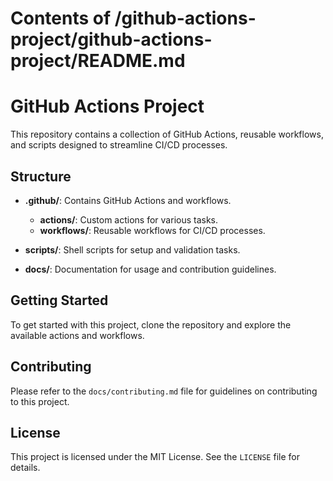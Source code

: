 # Contents of /github-actions-project/github-actions-project/README.md

# GitHub Actions Project

This repository contains a collection of GitHub Actions, reusable workflows, and scripts designed to streamline CI/CD processes.

## Structure

- **.github/**: Contains GitHub Actions and workflows.
  - **actions/**: Custom actions for various tasks.
  - **workflows/**: Reusable workflows for CI/CD processes.
  
- **scripts/**: Shell scripts for setup and validation tasks.

- **docs/**: Documentation for usage and contribution guidelines.

## Getting Started

To get started with this project, clone the repository and explore the available actions and workflows.

## Contributing

Please refer to the `docs/contributing.md` file for guidelines on contributing to this project.

## License

This project is licensed under the MIT License. See the `LICENSE` file for details.